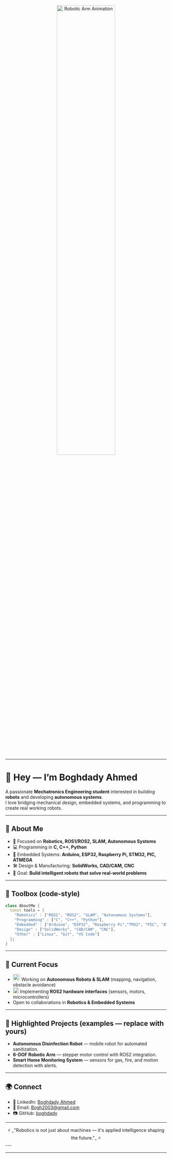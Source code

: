 <div align="center">
  <img src="https://i.gifer.com/4d3O.gif" alt="Robotic Arm Animation" width="60%" />
</div>




---

# 👋 Hey — I’m **Boghdady Ahmed**

A passionate **Mechatronics Engineering student** interested in building **robots** and developing **autonomous systems**.  
I love bridging mechanical design, embedded systems, and programming to create real working robots.

---

## 🚀 About Me
- 🤖 Focused on **Robotics, ROS1/ROS2, SLAM, Autonomous Systems**  
- 💻 Programming in **C, C++, Python**  
- 🔌 Embedded Systems: **Arduino, ESP32, Raspberry Pi, STM32, PIC, ATMEGA**  
- 🛠️ Design & Manufacturing: **SolidWorks, CAD/CAM, CNC**  
- 🎯 Goal: **Build intelligent robots that solve real-world problems**  

---

## 🧰 Toolbox (code-style)
~~~dart
class AboutMe {
  const tools = {
    "Robotics" : ["ROS1", "ROS2", "SLAM", "Autonomous Systems"],
    "Programming" : ["C", "C++", "Python"],
    "Embedded" : ["Arduino", "ESP32", "Raspberry Pi","TM32", "PIC", "ATMEGA"],
    "Design" : ["SolidWorks", "CAD/CAM", "CNC"],
    "Other" : ["Linux", "Git", "VS Code"]
  };
}
~~~

---

## 📌 Current Focus
- <img alt="gif" src="https://github.com/SP-XD/SP-XD/blob/main/images/Developer.gif?raw=true" width="22" /> Working on **Autonomous Robots & SLAM** (mapping, navigation, obstacle avoidance)  
- <img alt="gif" src="https://github.com/SP-XD/SP-XD/blob/main/images/hyperkitty.gif?raw=true" width="18" /> Implementing **ROS2 hardware interfaces** (sensors, motors, microcontrollers)  
- Open to collaborations in **Robotics & Embedded Systems**  

---

## 🔧 Highlighted Projects (examples — replace with yours)
- **Autonomous Disinfection Robot** — mobile robot for automated sanitization.  
- **6-DOF Robotic Arm** — stepper motor control with ROS2 integration.  
- **Smart Home Monitoring System** — sensors for gas, fire, and motion detection with alerts.  

---

## 🌍 Connect
- 💼 LinkedIn: [Boghdady Ahmed](https://www.linkedin.com/in/boghdady-ahmed-b945b0275)  
- 📧 Email: [Bogh2003@gmail.com](mailto:Bogh2003@gmail.com)  
- 📷 GitHub: [boghdady](https://github.com/boghdady)  

---

<div align="center">
  ⚡ _"Robotics is not just about machines — it's applied intelligence shaping the future."_ ⚡
</div>
---

---


